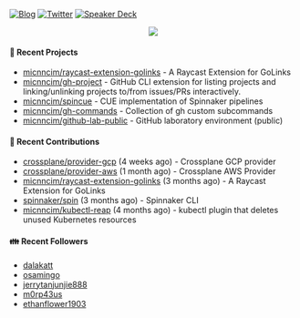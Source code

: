 [![Blog](https://img.shields.io/badge/Blog-0?style=flat-square&logo=gatsby&color=181717&logoColor=white)](https://micnncim.com)
[![Twitter](https://img.shields.io/badge/Twitter-0?style=flat-square&logo=twitter&color=1DA1F2&logoColor=white)](https://twitter.com/micnncim)
[![Speaker Deck](https://img.shields.io/badge/Speaker_Deck-0?style=flat-square&logo=speaker-deck&color=009287&logoColor=white)](https://speakerdeck.com/micnncim)

<p align="center">
<img src="https://github-readme-stats.vercel.app/api?username=micnncim&show_icons=true&count_private=true" />
</p>

#### 🍎 Recent Projects

- [micnncim/raycast-extension-golinks](https://github.com/micnncim/raycast-extension-golinks) - A Raycast Extension for GoLinks
- [micnncim/gh-project](https://github.com/micnncim/gh-project) - GitHub CLI extension for listing projects and linking/unlinking projects to/from issues/PRs interactively.
- [micnncim/spincue](https://github.com/micnncim/spincue) - CUE implementation of Spinnaker pipelines
- [micnncim/gh-commands](https://github.com/micnncim/gh-commands) - Collection of gh custom subcommands
- [micnncim/github-lab-public](https://github.com/micnncim/github-lab-public) - GitHub laboratory environment (public)

#### 🌱 Recent Contributions

- [crossplane/provider-gcp](https://github.com/crossplane/provider-gcp) (4 weeks ago) - Crossplane GCP provider
- [crossplane/provider-aws](https://github.com/crossplane/provider-aws) (1 month ago) - Crossplane AWS Provider
- [micnncim/raycast-extension-golinks](https://github.com/micnncim/raycast-extension-golinks) (3 months ago) - A Raycast Extension for GoLinks
- [spinnaker/spin](https://github.com/spinnaker/spin) (3 months ago) - Spinnaker CLI
- [micnncim/kubectl-reap](https://github.com/micnncim/kubectl-reap) (4 months ago) - kubectl plugin that deletes unused Kubernetes resources

#### 👪  Recent Followers

- [dalakatt](https://github.com/dalakatt)
- [osamingo](https://github.com/osamingo)
- [jerrytanjunjie888](https://github.com/jerrytanjunjie888)
- [m0rp43us](https://github.com/m0rp43us)
- [ethanflower1903](https://github.com/ethanflower1903)
